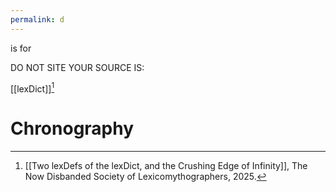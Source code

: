 ```yaml
---
permalink: d
---
```

is for 

DO NOT SITE
YOUR SOURCE
IS:

[[lexDict]][^l]
# Chronography

[^l]: [[Two lexDefs of the lexDict, and the Crushing Edge of Infinity]], The Now Disbanded Society of Lexicomythographers, 2025.